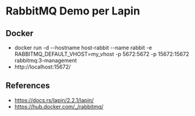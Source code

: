 # RabbitMQ Demo per Lapin

## Docker
- docker run -d --hostname host-rabbit --name rabbit -e RABBITMQ_DEFAULT_VHOST=my_vhost -p 5672:5672 -p 15672:15672 rabbitmq:3-management
- http://localhost:15672/

## References
- https://docs.rs/lapin/2.2.1/lapin/
- https://hub.docker.com/_/rabbitmq/
